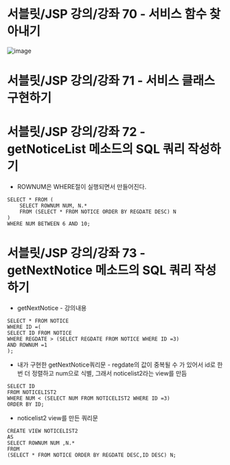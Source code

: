 # 서블릿/JSP 강의/강좌 70 - 서비스 함수 찾아내기
![image](https://user-images.githubusercontent.com/40667871/214678096-a2f9b7d9-b753-442b-b82a-d79b0a719b24.png)

# 서블릿/JSP 강의/강좌 71 - 서비스 클래스 구현하기

# 서블릿/JSP 강의/강좌 72 - getNoticeList 메소드의 SQL 쿼리 작성하기
* ROWNUM은 WHERE절이 실행되면서 만들어진다.
```
SELECT * FROM (
    SELECT ROWNUM NUM, N.*
    FROM (SELECT * FROM NOTICE ORDER BY REGDATE DESC) N
) 
WHERE NUM BETWEEN 6 AND 10;
```
# 서블릿/JSP 강의/강좌 73 - getNextNotice 메소드의 SQL 쿼리 작성하기
* getNextNotice - 강의내용
```
SELECT * FROM NOTICE
WHERE ID =(
SELECT ID FROM NOTICE
WHERE REGDATE > (SELECT REGDATE FROM NOTICE WHERE ID =3)
AND ROWNUM =1
);
```
* 내가 구현한 getNextNotice쿼리문 - regdate의 값이 중복될 수 가 있어서 id로 한번 더 정렬하고 num으로 식별, 그래서 noticelist2라는 view를 만듬
```
SELECT ID
FROM NOTICELIST2
WHERE NUM < (SELECT NUM FROM NOTICELIST2 WHERE ID =3)
ORDER BY ID;
```
* noticelist2 view를 만든 쿼리문
```
CREATE VIEW NOTICELIST2
AS
SELECT ROWNUM NUM ,N.*
FROM
(SELECT * FROM NOTICE ORDER BY REGDATE DESC,ID DESC) N;
```
